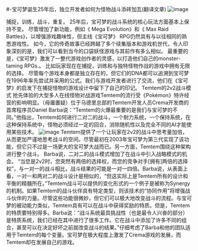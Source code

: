 #-宝可梦诞生25年后，独立开发者如何为怪物战斗添砖加瓦(翻译文章)
![image](https://user-images.githubusercontent.com/54838166/115967726-bfea9080-a566-11eb-8807-b4414f3eafed.png)

捕捉，训练，战斗，重复。 25年后，宝可梦的战斗系统的核心玩法方面基本上保持不变。 尽管增加了新功能，例如《 Mega Evolution》和《 Max Raid Battles》，以增强游戏趣味性，但主线《宝可梦》 RPG仍然具有与以往相同的熟悉游戏性。
如今，它的传奇故事已经跨越了多个续集版本和游戏机世代，令人印象深刻的是，我们可以看到当今的口袋妖怪游戏与其前作有多么相似。 最重要的是，《宝可梦》激发了一整代游戏创作者的灵感，以打造他们自己的monster-taming RPGs.。
比如玩家现在在捕捉，训练和与独特怪物作战的游戏中拥有无限的选择。 尽管每个游戏本身都是独立存在的，但它们的DNA都可以追溯到宝可梦在1996年率先尝试并采用的公式。我们与游戏开发者进行了交流，他们在《宝可梦》的启发下在捕捉怪物的游戏设计中留下了自己的印记。
Temtem的2v2战斗模式
抢先体验的大型多人在线怪物对战游戏Temtem的流行受《Pokémon》特许经营的影响明显。（母庸置疑）位于马德里总部的Temtem开发人员Crema开发商的首席程序员Daniel Barba说：“Temtem的火爆最重要的是我们与宝可梦的不同。”他指出，Temtem如何进行二对二的战斗，一个耐力系统，一个保持系统，在这种保持系统中，怪物必须经过一定的回合，消除随机性以及完全不同的AI才能使用某些技术。
![image](https://user-images.githubusercontent.com/54838166/115967763-f6c0a680-a566-11eb-905b-7479f9ecd844.png)
Temtem提供了一个让玩家在2v2的战斗中思考量加倍，从而更加严谨地思考战斗的空间。尽管最初在2003年宝可梦为第三代实现了该功能，但它只不过是一场更大的宝可梦大战而已。另一方面，Temtem围绕这种架构进行整个战斗。
Barba说，二对二的战斗模式增加了在战斗中引入战略模式的机会。 “当您是2v2时，您突然有两倍的选择权，而您的竞争对手[拥有]两倍的选择权”，与一对一的战斗相比，战斗结果的可能是一对一四倍。Barba说，从表面上看，一对一和两对二的战斗设计是相似的，“但这实际上是Temtem所有的设计和平衡的精髓所在。”Temtem战斗可以提供的变化形式的一个例子是被称为Synergy的机制。如果Temtem的战斗伙伴具有特定类型，则该技术的“协同作用”将增强战斗伙伴的力量。尽管这些功能很微妙，但它们可以极大地改变战斗的流程。与宝可梦的被动能力类似，Temtem具有可以在战斗中获得奖励的特质。但是，Temtem的特质要特别得多。Barba说：“战斗系统最具挑战性（也是最令人兴奋的部分）是特质系统，我们已经在其中进行了很多工作。它在战斗中添加了许多不同的组合，甚至可以在决定好坏之前就改变战斗的结果。”仔细考虑了Barba和他的团队适用于Temtem的每个变量。宝可梦在极大程度上激发了Crema游戏的发展，而Temtem却在发展自己的游戏。

